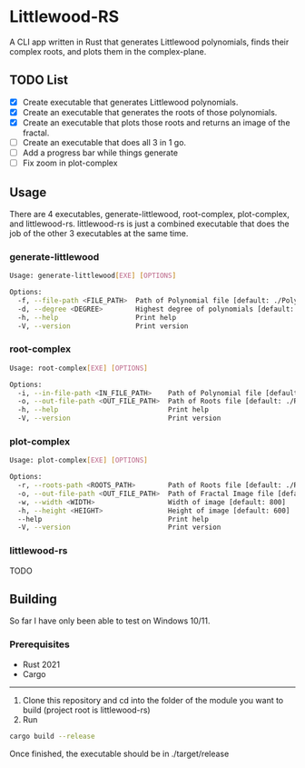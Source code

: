 # Littlewood-RS
A CLI app written in Rust that generates Littlewood polynomials, finds their complex roots, and plots them in the complex-plane.
## TODO List
- [x] Create executable that generates Littlewood polynomials.
- [x] Create an executable that generates the roots of those polynomials.
- [x] Create an executable that plots those roots and returns an image of the fractal.
- [ ] Create an executable that does all 3 in 1 go.
- [ ] Add a progress bar while things generate
- [ ] Fix zoom in plot-complex
## Usage
There are 4 executables, generate-littlewood, root-complex, plot-complex, and littlewood-rs. littlewood-rs is just a combined executable that does the job of the other 3 executables at the same time.
### generate-littlewood
```bash
Usage: generate-littlewood[EXE] [OPTIONS]

Options:
  -f, --file-path <FILE_PATH>  Path of Polynomial file [default: ./Polynomials.json]
  -d, --degree <DEGREE>        Highest degree of polynomials [default: 10]
  -h, --help                   Print help
  -V, --version                Print version
```
### root-complex
```bash
Usage: root-complex[EXE] [OPTIONS]

Options:
  -i, --in-file-path <IN_FILE_PATH>    Path of Polynomial file [default: ./Polynomials.json]
  -o, --out-file-path <OUT_FILE_PATH>  Path of Roots file [default: ./Roots.json]
  -h, --help                           Print help
  -V, --version                        Print version
```
### plot-complex
```bash
Usage: plot-complex[EXE] [OPTIONS]

Options:
  -r, --roots-path <ROOTS_PATH>        Path of Roots file [default: ./Roots.json]
  -o, --out-file-path <OUT_FILE_PATH>  Path of Fractal Image file [default: ./Littlewood-Fractal.png]
  -w, --width <WIDTH>                  Width of image [default: 800]
  -h, --height <HEIGHT>                Height of image [default: 600]
  --help                               Print help
  -V, --version                        Print version
```
### littlewood-rs
TODO
## Building
So far I have only been able to test on Windows 10/11.
### Prerequisites
- Rust 2021
- Cargo
---
1. Clone this repository and cd into the folder of the module you want to build (project root is littlewood-rs)
2. Run 
```bash
cargo build --release
```
Once finished, the executable should be in ./target/release